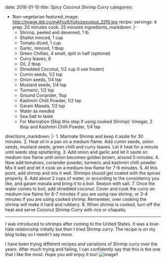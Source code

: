 date: 2018-01-10
title: Spicy Coconut Shrimp Curry
categories:
  - Non-vegetarian
featured_image: http://image.ibb.co/mAFoz6/fullsizeoutput_32f6.jpg
recipe:
  servings: 4
  prep: 20 minutes
  cook: 25 minutes
  ingredients_markdown: |-
    * Shrimp, peeled and deveined, 1 lb 
    * Shallot minced, 1 cup
    * Tomato diced, 1 cup
    * Garlic, minced, 1 tbsp
    * Green Chillies, 4 small, split in half (optional)
    * Curry leaves, 8 
    * Oil, 2 tbsp
    * Shredded Coconut, 1/2 cup (I use frozen)
    * Cumin seeds, 1/2 tsp
    * Onion seeds, 1/4 tsp
    * Mustard seeds, 1/4 tsp
    * Turmeric, 1/2 tsp
    * Ground Coriander, 1tsp
    * Kashmiri Chilli Powder, 1/2 tsp
    * Garam Masala, 1/2 tsp
    * Water as needed
    * Sea Salt to taste
    * For Marination (Skip this step if using cooked Shrimp): Vinegar, 2 tbsp and Kashmiri Chilli Powder, 1/4 tsp

  directions_markdown: |-
    1. Marinate Shrimp and keep it aside for 30 minutes.
    2. Heat oil in a pan on a medium flame. Add cumin seeds, onion seeds, mustard seeds, green chilli and curry leaves. Let it heat for a minute until seeds stop spluttering.
    3. Add onion and garlic and let it sauté on medium-low flame until onion becomes golden brown, around 5 minutes.
    4. Now add tomatoes, coriander powder, turmeric and kashmiri chilli powder. Mix it well and let it cook on a medium-low flame for 7-8 minutes. 
    5. At this point, add shrimp and mix it well. Shrimps should get coated with the spices properly.
    6. Add about 2 cups of water, or according to the consistency you like, and garam masala and bring it to a boil. Season with salt.
    7. Once the water comes to boil, add shredded coconut. Cover and cook the curry on medium-low flame for 6-7 minutes if you are using raw shrimp, or 3-4 minutes if you are using cooked shrimp. Remember, over cooking the shrimp will make it hard and rubbery. 
    8. When shrimp is cooked, turn off the heat and serve Coconut Shrimp Curry with rice or chapatis.


   
---
I was introduced to shrimps after coming to the United States. It was a love-hate relationship initially but then I tried Shrimp curry. The recipe is on my blog today so I needn’t say more.

I have been trying different recipes and variations of Shrimp curry over the years. After much trying and failing, I can confidently say that this is the one that I like the most. Hope you will enjoy it too!
![image1](http://image.ibb.co/jygYXR/fullsizeoutput_32a1.jpg)
